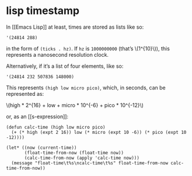 # lisp timestamp

In [[Emacs Lisp]] at least, times are stored as lists like so:

```emacs-lisp
'(24814 288)
```

in the form of `(ticks . hz)`. If `hz` is `1000000000` (that&rsquo;s \\(1^{10}\\)), this represents a nanosecond resolution clock.

Alternatively, if it&rsquo;s a list of four elements, like so:

```emacs-lisp
'(24814 232 507836 148000)
```

This represents `(high low micro pico)`, which, in seconds, can be represented as:

\\(high \* 2^{16} + low + micro \* 10^{-6} + pico \* 10^{-12}\\)

or, as an [[s-expression]]:

```emacs-lisp
(defun calc-time (high low micro pico)
  (+ (* high (expt 2 16)) low (* micro (expt 10 -6)) (* pico (expt 10 -12))))

(let* ((now (current-time))
       (float-time-from-now (float-time now))
       (calc-time-from-now (apply 'calc-time now)))
  (message "float-time\t%s\ncalc-time\t%s" float-time-from-now calc-time-from-now))
```
